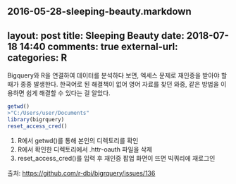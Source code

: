2016-05-28-sleeping-beauty.markdown
---
layout: post
title: Sleeping Beauty
date: 2018-07-18 14:40
comments: true
external-url:
categories: R
---

Bigquery와 R을 연결하여 데이터를 분석하다 보면, 엑세스 문제로 재인증을 받아야 할 때가 종종 발생한다. 한국어로 된 해결책이 없어 영어 자료를 찾던 와중,  같은 방법을 이용하면 쉽게 해결할 수 있다는 걸 알았다. 

```R
getwd()
>"C:/Users/user/Documents"
library(bigrquery)
reset_access_cred()
```


1. R에서 getwd()를 통해 본인의 디렉토리를 확인
2. R에서 확인한 디렉토리에서 .httr-oauth 파일을 삭제
3. reset_access_cred()를 입력 후 재인증 팝업 화면이 뜨면 빅쿼리에 재로그인 

출처: https://github.com/r-dbi/bigrquery/issues/136
